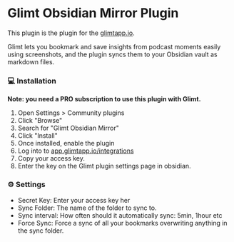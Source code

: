 # Glimt Obsidian Mirror Plugin

This plugin is the plugin for the [glimtapp.io](https://www.glimtapp.io/). 

Glimt lets you bookmark and save insights from podcast moments easily using screenshots, and the plugin
syncs them to your Obsidian vault as markdown files.

### 💻 Installation

**Note: you need a PRO subscription to use this plugin with Glimt.**

1. Open Settings > Community plugins
2. Click "Browse"
3. Search for "Glimt Obsidian Mirror"
4. Click "Install"
5. Once installed, enable the plugin
6. Log into to [app.glimtapp.io/integrations](https://app.glimtapp.io/integrations)
7. Copy your access key.
8. Enter the key on the Glimt plugin settings page in obsidian.


### ⚙️ Settings
* Secret Key: Enter your access key her
* Sync Folder: The name of the folder to sync to.
* Sync interval: How often should it automatically sync: 5min, 1hour etc
* Force Sync: Force a sync of all your bookmarks overwriting anything in the sync folder.
